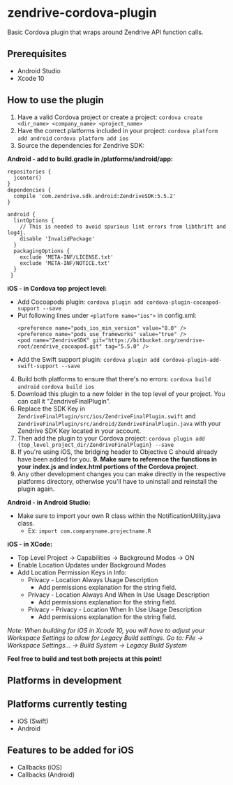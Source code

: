 # zendrive-cordova-plugin
Basic Cordova plugin that wraps around Zendrive API function calls.

## Prerequisites
- Android Studio
- Xcode 10

## How to use the plugin
1. Have a valid Cordova project or create a project:
``cordova create <dir_name> <company_name> <project_name>``
2. Have the correct platforms included in your project:
``cordova platform add android``
``cordova platform add ios``
3. Source the dependencies for Zendrive SDK:

**Android - add to build.gradle in /platforms/android/app:**
  ```
  repositories { 
    jcenter()
  }
  dependencies {
    compile 'com.zendrive.sdk.android:ZendriveSDK:5.5.2'
  }
  
  android { 
    lintOptions {
      // This is needed to avoid spurious lint errors from libthrift and log4j.
      disable 'InvalidPackage' 
    }
    packagingOptions {
      exclude 'META-INF/LICENSE.txt' 
      exclude 'META-INF/NOTICE.txt'
    } 
   }  
   ```
**iOS - in Cordova top project level:**
- Add Cocoapods plugin: ``cordova plugin add cordova-plugin-cocoapod-support --save``
- Put following lines under ``<platform name="ios">`` in config.xml:
   ```
   <preference name="pods_ios_min_version" value="8.0" />
   <preference name="pods_use_frameworks" value="true" />
   <pod name="ZendriveSDK" git="https://bitbucket.org/zendrive-root/zendrive_cocoapod.git" tag="5.5.0" />   
   ```
- Add the Swift support plugin: ``cordova plugin add cordova-plugin-add-swift-support --save``
4. Build both platforms to ensure that there's no errors:
``cordova build android``
``cordova build ios``
5. Download this plugin to a new folder in the top level of your project. You can call it "ZendriveFinalPlugin".
6. Replace the SDK Key in ``ZendriveFinalPlugin/src/ios/ZendriveFinalPlugin.swift`` and ``ZendriveFinalPlugin/src/android/ZendriveFinalPlugin.java`` with your Zendrive SDK Key located in your account. 
7. Then add the plugin to your Cordova project:
``cordova plugin add {top_level_project_dir/ZendriveFinalPlugin} --save``
8. If you're using iOS, the bridging header to Objective C should already have been added for you.
**9. Make sure to reference the functions in your index.js and index.html portions of the Cordova project.**
10. Any other development changes you can make directly in the respective platforms directory, otherwise you'll have to uninstall and reinstall the plugin again.

**Android - in Android Studio:**
- Make sure to import your own R class within the NotificationUtility.java class.
  * Ex: ``import com.companyname.projectname.R``

**iOS - in XCode:**
- Top Level Project -> Capabilities -> Background Modes -> ON
- Enable Location Updates under Background Modes
- Add Location Permission Keys in Info: 
  * Privacy - Location Always Usage Description
    * Add permissions explanation for the string field.
  * Privacy - Location Always And When In Use Usage Description
    * Add permissions explanation for the string field.
  * Privacy - Privacy - Location When In Use Usage Description
    * Add permissions explanation for the string field.
  
*Note: When building for iOS in Xcode 10, you will have to adjust your Workspace Settings to allow for Legacy Build settings. Go to: File -> Workspace Settings... -> Build System -> Legacy Build System*

**Feel free to build and test both projects at this point!**

## Platforms in development

## Platforms currently testing
- iOS (Swift)
- Android

## Features to be added for iOS
- Callbacks (iOS)
- Callbacks (Android)
